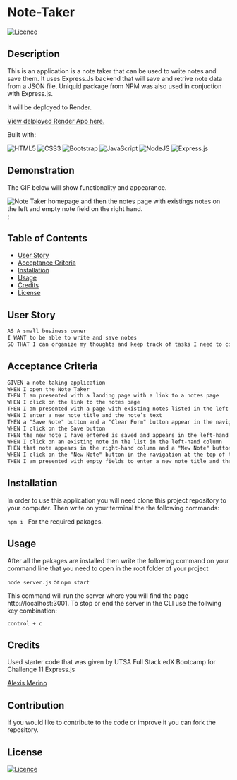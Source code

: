 # Note-Taker

[![Licence](https://img.shields.io/github/license/Ileriayo/markdown-badges?style=for-the-badge)](./LICENSE)


  ## Description

  This is an application is a note taker that can be used to write notes and save them. It uses Express.Js backend that will save and retrive note data from a JSON file. Uniquid package from NPM was also used in conjuction with Express.js. 

  It will be deployed to Render.

  [View delployed Render App here.](https://note-taker-pekp.onrender.com)

  Built with:


 ![HTML5](https://img.shields.io/badge/html5-%23E34F26.svg?style=for-the-badge&logo=html5&logoColor=white)
 ![CSS3](https://img.shields.io/badge/css3-%231572B6.svg?style=for-the-badge&logo=css3&logoColor=white)
 ![Bootstrap](https://img.shields.io/badge/bootstrap-%238511FA.svg?style=for-the-badge&logo=bootstrap&logoColor=white)
 ![JavaScript](https://img.shields.io/badge/javascript-%23323330.svg?style=for-the-badge&logo=javascript&logoColor=%23F7DF1E)
 ![NodeJS](https://img.shields.io/badge/node.js-6DA55F?style=for-the-badge&logo=node.js&logoColor=white)
 ![Express.js](https://img.shields.io/badge/express.js-%23404d59.svg?style=for-the-badge&logo=express&logoColor=%2361DAFB)
 
  ## Demonstration

  The GIF below will show functionality and appearance.

  ![Note Taker homepage and then the notes page with existings notes on the left and empty note field on the right hand.](./assets/note-taker-demo.gif);

  ## Table of Contents
  - [User Story](#user-story)
  - [Acceptance Criteria](#acceptance-criteria)
  - [Installation](#installation)
  - [Usage](#usage)
  - [Credits](#credits)
  - [License](#license)

  ## User Story

```md
AS A small business owner
I WANT to be able to write and save notes
SO THAT I can organize my thoughts and keep track of tasks I need to complete
```

## Acceptance Criteria

```md
GIVEN a note-taking application
WHEN I open the Note Taker
THEN I am presented with a landing page with a link to a notes page
WHEN I click on the link to the notes page
THEN I am presented with a page with existing notes listed in the left-hand column, plus empty fields to enter a new note title and the note’s text in the right-hand column
WHEN I enter a new note title and the note’s text
THEN a "Save Note" button and a "Clear Form" button appear in the navigation at the top of the page
WHEN I click on the Save button
THEN the new note I have entered is saved and appears in the left-hand column with the other existing notes and the buttons in the navigation disappear
WHEN I click on an existing note in the list in the left-hand column
THEN that note appears in the right-hand column and a "New Note" button appears in the navigation
WHEN I click on the "New Note" button in the navigation at the top of the page
THEN I am presented with empty fields to enter a new note title and the note’s text in the right-hand column and the button disappears
```

  ## Installation

  In order to use this application you will need clone this project repository to your computer. Then write on your terminal the the following commands:

  `npm i ` For the required pakages.

  
  ## Usage

  After all the pakages are installed then write the following command on your command line that you need to open in the root folder of your project

  `node server.js` or `npm start`

  This command will run the server where you will find the page http://localhost:3001. To stop or end the server in the CLI use the follwing key combination:

  `control + c`
  
  ## Credits

  Used starter code that was given by UTSA Full Stack edX Bootcamp for Challenge 11 Express.js

  [Alexis Merino](https://github.com/AlexM745) 
  

  ## Contribution
  
  If you would like to contribute to the code or improve it you can fork the repository.
  
  ## License 
  
  [![Licence](https://img.shields.io/github/license/Ileriayo/markdown-badges?style=for-the-badge)](./LICENSE)


